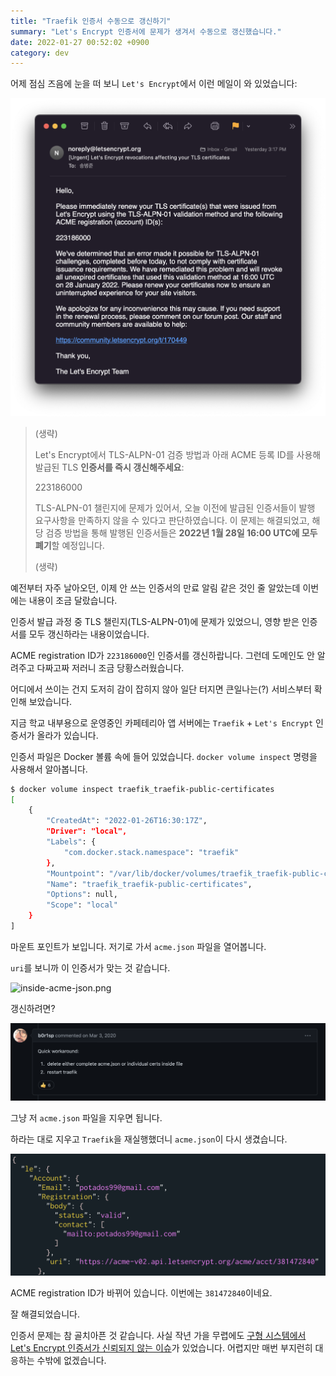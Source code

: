 ```yaml
---
title: "Traefik 인증서 수동으로 갱신하기"
summary: "Let's Encrypt 인증서에 문제가 생겨서 수동으로 갱신했습니다."
date: 2022-01-27 00:52:02 +0900
category: dev
---
```


어제 점심 즈음에 눈을 떠 보니 `Let's Encrypt`에서 이런 메일이 와 있었습니다:

![lets-ecrypt-urgent.png](/assets/images/qluB3B1.png)

> (생략)
>
> Let's Encrypt에서 TLS-ALPN-01 검증 방법과 아래 ACME 등록 ID를 사용해 발급된 TLS **인증서를 즉시 갱신해주세요**:  
>
> 223186000
>
> TLS-ALPN-01 챌린지에 문제가 있어서, 오늘 이전에 발급된 인증서들이 발행 요구사항을 만족하지 않을 수 있다고 판단하였습니다. 이 문제는 해결되었고, 해당 검증 방법을 통해 발행된 인증서들은 **2022년 1월 28일 16:00 UTC에 모두 폐기**할 예정입니다.
>
> (생략)

예전부터 자주 날아오던, 이제 안 쓰는 인증서의 만료 알림 같은 것인 줄 알았는데 이번에는 내용이 조금 달랐습니다.

인증서 발급 과정 중 TLS 챌린지(TLS-ALPN-01)에 문제가 있었으니, 영향 받은 인증서를 모두 갱신하라는 내용이었습니다.

ACME registration ID가 `223186000`인 인증서를 갱신하랍니다. 그런데 도메인도 안 알려주고 다짜고짜 저러니 조금 당황스러웠습니다.

어디에서 쓰이는 건지 도저히 감이 잡히지 않아 일단 터지면 큰일나는(?) 서비스부터 확인해 보았습니다.

지금 학교 내부용으로 운영중인 카페테리아 앱 서버에는 `Traefik` + `Let's Encrypt` 인증서가 올라가 있습니다.

인증서 파일은 Docker 볼륨 속에 들어 있었습니다. `docker volume inspect` 명령을 사용해서 알아봅니다.

```bash
$ docker volume inspect traefik_traefik-public-certificates
[
    {
        "CreatedAt": "2022-01-26T16:30:17Z",
        "Driver": "local",
        "Labels": {
            "com.docker.stack.namespace": "traefik"
        },
        "Mountpoint": "/var/lib/docker/volumes/traefik_traefik-public-certificates/_data",
        "Name": "traefik_traefik-public-certificates",
        "Options": null,
        "Scope": "local"
    }
]
```

마운트 포인트가 보입니다. 저기로 가서 `acme.json` 파일을 열어봅니다.

`uri`를 보니까 이 인증서가 맞는 것 같습니다.

![inside-acme-json.png](/assets/images/xdhJsPB.png)

갱신하려면?

![renew-le-cert-traefik.png](/assets/images/aXpi0Tg.png)

그냥 저 `acme.json` 파일을 지우면 됩니다.

하라는 대로 지우고 `Traefik`을 재실행했더니 `acme.json`이 다시 생겼습니다.

![inside-acme-json-renewed.png](/assets/images/Q4o7b8U.png)

ACME registration ID가 바뀌어 있습니다. 이번에는 `381472840`이네요.

잘 해결되었습니다.

인증서 문제는 참 골치아픈 것 같습니다. 사실 작년 가을 무렵에도 [구형 시스템에서 Let's Encrypt 인증서가 신뢰되지 않는 이슈](https://community.letsencrypt.org/t/hi-from-october-1st-2021-on-worlds-lets-encrypt-ssl-old-certificates-not-working-old-operating-systems-how-to-update-it/162316)가 있었습니다. 어렵지만 매번 부지런히 대응하는 수밖에 없겠습니다.
